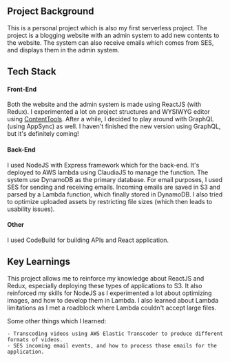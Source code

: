 ## Project Background
This is a personal project which is also my first serverless project. The project is a blogging website with an admin system to add new contents to the website. The system can also receive emails which comes from SES, and displays them in the admin system.

## Tech Stack
#### Front-End
Both the website and the admin system is made using ReactJS (with Redux). I experimented a lot on project structures and WYSIWYG editor using [ContentTools](http://getcontenttools.com/). After a while, I decided to play around with GraphQL (using AppSync) as well. I haven't finished the new version using GraphQL, but it's definitely coming!
#### Back-End
I used NodeJS with Express framework which for the back-end. It's deployed to AWS lambda using ClaudiaJS to manage the function. The system use DynamoDB as the primary database. For email purposes, I used SES for sending and receiving emails. Incoming emails are saved in S3 and parsed by a Lambda function, which finally stored in DynamoDB. I also tried to optimize uploaded assets by restricting file sizes (which then leads to usability issues).
#### Other
I used CodeBuild for building APIs and React application.

## Key Learnings
This project allows me to reinforce my knowledge about ReactJS and Redux, especially deploying these types of applications to S3. It also reinforced my skills for NodeJS as I experimented a lot about optimizing images, and how to develop them in Lambda. I also learned about Lambda limitations as I met a roadblock where Lambda couldn't accept large files.

Some other things which I learned:

    - Transcoding videos using AWS Elastic Transcoder to produce different formats of videos.
    - SES incoming email events, and how to process those emails for the application.